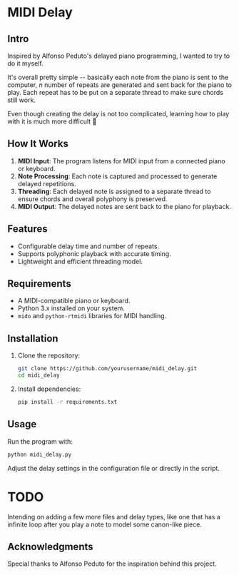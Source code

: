# MIDI Delay

## Intro 
Inspired by Alfonso Peduto's delayed piano programming, I wanted to try to do it myself. 

It's overall pretty simple -- basically each note from the piano is sent to the computer, $n$ number of repeats are generated and sent back for the piano to play. Each repeat has to be put on a separate thread to make sure chords still work.

Even though creating the delay is not too complicated, learning how to play with it is much more difficult 🤣

## How It Works

1. **MIDI Input**: The program listens for MIDI input from a connected piano or keyboard.
2. **Note Processing**: Each note is captured and processed to generate delayed repetitions.
3. **Threading**: Each delayed note is assigned to a separate thread to ensure chords and overall polyphony is preserved.
4. **MIDI Output**: The delayed notes are sent back to the piano for playback.

## Features

- Configurable delay time and number of repeats.
- Supports polyphonic playback with accurate timing.
- Lightweight and efficient threading model.

## Requirements

- A MIDI-compatible piano or keyboard.
- Python 3.x installed on your system.
- `mido` and `python-rtmidi` libraries for MIDI handling.

## Installation

1. Clone the repository:
    ```bash
    git clone https://github.com/yourusername/midi_delay.git
    cd midi_delay
    ```
2. Install dependencies:
    ```bash
    pip install -r requirements.txt
    ```

## Usage

Run the program with:
```bash
python midi_delay.py
```

Adjust the delay settings in the configuration file or directly in the script.

# TODO

Intending on adding a few more files and delay types, like one that has a infinite loop after you play a note to model some canon-like piece. 

## Acknowledgments

Special thanks to Alfonso Peduto for the inspiration behind this project.
